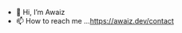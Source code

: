 - 👋 Hi, I’m Awaiz
- 📫 How to reach me ...https://awaiz.dev/contact

<!---
awaizkhanmd/awaizkhanmd is a ✨ special ✨ repository because its `README.md` (this file) appears on your GitHub profile.
You can click the Preview link to take a look at your changes.
--->
